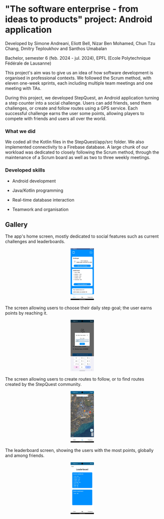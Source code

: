 # "The software enterprise - from ideas to products" project: Android application

Developed by Simone Andreani, Eliott Bell, Nizar Ben Mohamed, Chun Tzu Chang, Dmitry Teploukhov and Santhos Umabalan

Bachelor, semester 6 (feb. 2024 - jul. 2024), EPFL (Ecole Polytechnique Fédérale de Lausanne)

This project's aim was to give us an idea of how software development is organised in professional contexts. We followed the Scrum method, with eleven one-week sprints, each including multiple team meetings and one meeting with TAs.

During this project, we developed StepQuest, an Android application turning a step counter into a social challenge. Users can add friends, send them challenges, or create and follow routes using a GPS service. Each successful challenge earns the user some points, allowing players to compete with friends and users all over the world.

### What we did

We coded all the Kotlin files in the StepQuest/app/src folder. We also implemented connectivity to a Firebase database. A large chunk of our workload was dedicated to closely following the Scrum method, through the maintenance of a Scrum board as well as two to three weekly meetings.

### Developed skills

- Android development

- Java/Kotlin programming

- Real-time database interaction

- Teamwork and organisation

## Gallery

The app's home screen, mostly dedicated to social features such as current challenges and leaderboards.
<p align="center"><img src="..\Resources\sq_home.png" width="15%"></p>

The screen allowing users to choose their daily step goal; the user earns points by reaching it.
<p align="center"><img src="..\Resources\sq_goal.png" width="15%"></p>

The screen allowing users to create routes to follow, or to find routes created by the StepQuest community.
<p align="center"><img src="..\Resources\sq_path.png" width="15%"></p>

The leaderboard screen, showing the users with the most points, globally and among friends.
<p align="center"><img src="..\Resources\sq_lb.png" width="15%"></p>
